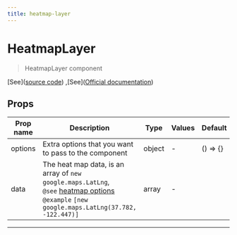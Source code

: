 ```yaml
---
title: heatmap-layer
---
```


  # HeatmapLayer

  
  > HeatmapLayer component
  
  
  
  
  
  [See]([source code](/guide/heatmap-layer.html#source-code))
,[See]([Official documentation](https://developers.google.com/maps/documentation/javascript/heatmaplayer))

  

  
## Props

  | Prop name     | Description | Type      | Values      | Default     |
  | ------------- | ----------- | --------- | ----------- | ----------- |
  | options | Extra options that you want to pass to the component | object | - | () => {} |
| data | The heat map data, is an array of `new google.maps.LatLng`,<br/>`@see` [heatmap options](https://developers.google.com/maps/documentation/javascript/heatmaplayer#add-a-heatmap-layer)<br/>`@example` `[new google.maps.LatLng(37.782, -122.447)]` | array | - |  |

  
  
  
  
  ---


  
  